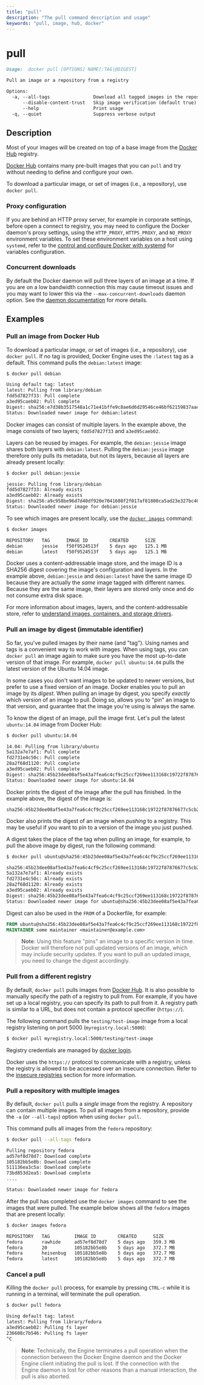 ```yaml
---
title: "pull"
description: "The pull command description and usage"
keywords: "pull, image, hub, docker"
---
```


<!-- This file is maintained within the docker/cli GitHub
     repository at https://github.com/docker/cli/. Make all
     pull requests against that repo. If you see this file in
     another repository, consider it read-only there, as it will
     periodically be overwritten by the definitive file. Pull
     requests which include edits to this file in other repositories
     will be rejected.
-->

# pull

```markdown
Usage:  docker pull [OPTIONS] NAME[:TAG|@DIGEST]

Pull an image or a repository from a registry

Options:
  -a, --all-tags                Download all tagged images in the repository
      --disable-content-trust   Skip image verification (default true)
      --help                    Print usage
  -q, --quiet                   Suppress verbose output
```

## Description

Most of your images will be created on top of a base image from the
[Docker Hub](https://hub.docker.com) registry.

[Docker Hub](https://hub.docker.com) contains many pre-built images that you
can `pull` and try without needing to define and configure your own.

To download a particular image, or set of images (i.e., a repository),
use `docker pull`.

### Proxy configuration

If you are behind an HTTP proxy server, for example in corporate settings,
before open a connect to registry, you may need to configure the Docker
daemon's proxy settings, using the `HTTP_PROXY`, `HTTPS_PROXY`, and `NO_PROXY`
environment variables. To set these environment variables on a host using
`systemd`, refer to the [control and configure Docker with systemd](https://docs.docker.com/engine/admin/systemd/#http-proxy)
for variables configuration.

### Concurrent downloads

By default the Docker daemon will pull three layers of an image at a time.
If you are on a low bandwidth connection this may cause timeout issues and you may want to lower
this via the `--max-concurrent-downloads` daemon option. See the
[daemon documentation](dockerd.md) for more details.

## Examples

### Pull an image from Docker Hub

To download a particular image, or set of images (i.e., a repository), use
`docker pull`. If no tag is provided, Docker Engine uses the `:latest` tag as a
default. This command pulls the `debian:latest` image:

```bash
$ docker pull debian

Using default tag: latest
latest: Pulling from library/debian
fdd5d7827f33: Pull complete
a3ed95caeb02: Pull complete
Digest: sha256:e7d38b3517548a1c71e41bffe9c8ae6d6d29546ce46bf62159837aad072c90aa
Status: Downloaded newer image for debian:latest
```

Docker images can consist of multiple layers. In the example above, the image
consists of two layers; `fdd5d7827f33` and `a3ed95caeb02`.

Layers can be reused by images. For example, the `debian:jessie` image shares
both layers with `debian:latest`. Pulling the `debian:jessie` image therefore
only pulls its metadata, but not its layers, because all layers are already
present locally:

```bash
$ docker pull debian:jessie

jessie: Pulling from library/debian
fdd5d7827f33: Already exists
a3ed95caeb02: Already exists
Digest: sha256:a9c958be96d7d40df920e7041608f2f017af81800ca5ad23e327bc402626b58e
Status: Downloaded newer image for debian:jessie
```

To see which images are present locally, use the [`docker images`](images.md)
command:

```bash
$ docker images

REPOSITORY   TAG      IMAGE ID        CREATED      SIZE
debian       jessie   f50f9524513f    5 days ago   125.1 MB
debian       latest   f50f9524513f    5 days ago   125.1 MB
```

Docker uses a content-addressable image store, and the image ID is a SHA256
digest covering the image's configuration and layers. In the example above,
`debian:jessie` and `debian:latest` have the same image ID because they are
actually the *same* image tagged with different names. Because they are the
same image, their layers are stored only once and do not consume extra disk
space.

For more information about images, layers, and the content-addressable store,
refer to [understand images, containers, and storage drivers](https://docs.docker.com/engine/userguide/storagedriver/imagesandcontainers/).


### Pull an image by digest (immutable identifier)

So far, you've pulled images by their name (and "tag"). Using names and tags is
a convenient way to work with images. When using tags, you can `docker pull` an
image again to make sure you have the most up-to-date version of that image.
For example, `docker pull ubuntu:14.04` pulls the latest version of the Ubuntu
14.04 image.

In some cases you don't want images to be updated to newer versions, but prefer
to use a fixed version of an image. Docker enables you to pull an image by its
*digest*. When pulling an image by digest, you specify *exactly* which version
of an image to pull. Doing so, allows you to "pin" an image to that version,
and guarantee that the image you're using is always the same.

To know the digest of an image, pull the image first. Let's pull the latest
`ubuntu:14.04` image from Docker Hub:

```bash
$ docker pull ubuntu:14.04

14.04: Pulling from library/ubuntu
5a132a7e7af1: Pull complete
fd2731e4c50c: Pull complete
28a2f68d1120: Pull complete
a3ed95caeb02: Pull complete
Digest: sha256:45b23dee08af5e43a7fea6c4cf9c25ccf269ee113168c19722f87876677c5cb2
Status: Downloaded newer image for ubuntu:14.04
```

Docker prints the digest of the image after the pull has finished. In the example
above, the digest of the image is:

    sha256:45b23dee08af5e43a7fea6c4cf9c25ccf269ee113168c19722f87876677c5cb2

Docker also prints the digest of an image when *pushing* to a registry. This
may be useful if you want to pin to a version of the image you just pushed.

A digest takes the place of the tag when pulling an image, for example, to
pull the above image by digest, run the following command:

```bash
$ docker pull ubuntu@sha256:45b23dee08af5e43a7fea6c4cf9c25ccf269ee113168c19722f87876677c5cb2

sha256:45b23dee08af5e43a7fea6c4cf9c25ccf269ee113168c19722f87876677c5cb2: Pulling from library/ubuntu
5a132a7e7af1: Already exists
fd2731e4c50c: Already exists
28a2f68d1120: Already exists
a3ed95caeb02: Already exists
Digest: sha256:45b23dee08af5e43a7fea6c4cf9c25ccf269ee113168c19722f87876677c5cb2
Status: Downloaded newer image for ubuntu@sha256:45b23dee08af5e43a7fea6c4cf9c25ccf269ee113168c19722f87876677c5cb2
```

Digest can also be used in the `FROM` of a Dockerfile, for example:

```dockerfile
FROM ubuntu@sha256:45b23dee08af5e43a7fea6c4cf9c25ccf269ee113168c19722f87876677c5cb2
MAINTAINER some maintainer <maintainer@example.com>
```

> **Note**: Using this feature "pins" an image to a specific version in time.
> Docker will therefore not pull updated versions of an image, which may include
> security updates. If you want to pull an updated image, you need to change the
> digest accordingly.


### Pull from a different registry

By default, `docker pull` pulls images from [Docker Hub](https://hub.docker.com). It is also possible to
manually specify the path of a registry to pull from. For example, if you have
set up a local registry, you can specify its path to pull from it. A registry
path is similar to a URL, but does not contain a protocol specifier (`https://`).

The following command pulls the `testing/test-image` image from a local registry
listening on port 5000 (`myregistry.local:5000`):

```bash
$ docker pull myregistry.local:5000/testing/test-image
```

Registry credentials are managed by [docker login](login.md).

Docker uses the `https://` protocol to communicate with a registry, unless the
registry is allowed to be accessed over an insecure connection. Refer to the
[insecure registries](dockerd.md#insecure-registries) section for more information.


### Pull a repository with multiple images

By default, `docker pull` pulls a *single* image from the registry. A repository
can contain multiple images. To pull all images from a repository, provide the
`-a` (or `--all-tags`) option when using `docker pull`.

This command pulls all images from the `fedora` repository:

```bash
$ docker pull --all-tags fedora

Pulling repository fedora
ad57ef8d78d7: Download complete
105182bb5e8b: Download complete
511136ea3c5a: Download complete
73bd853d2ea5: Download complete
....

Status: Downloaded newer image for fedora
```

After the pull has completed use the `docker images` command to see the
images that were pulled. The example below shows all the `fedora` images
that are present locally:

```bash
$ docker images fedora

REPOSITORY   TAG         IMAGE ID        CREATED      SIZE
fedora       rawhide     ad57ef8d78d7    5 days ago   359.3 MB
fedora       20          105182bb5e8b    5 days ago   372.7 MB
fedora       heisenbug   105182bb5e8b    5 days ago   372.7 MB
fedora       latest      105182bb5e8b    5 days ago   372.7 MB
```

### Cancel a pull

Killing the `docker pull` process, for example by pressing `CTRL-c` while it is
running in a terminal, will terminate the pull operation.

```bash
$ docker pull fedora

Using default tag: latest
latest: Pulling from library/fedora
a3ed95caeb02: Pulling fs layer
236608c7b546: Pulling fs layer
^C
```

> **Note**: Technically, the Engine terminates a pull operation when the
> connection between the Docker Engine daemon and the Docker Engine client
> initiating the pull is lost. If the connection with the Engine daemon is
> lost for other reasons than a manual interaction, the pull is also aborted.
